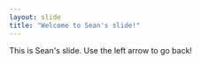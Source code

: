 ```yaml
---
layout: slide
title: "Welcome to Sean's slide!"
---
```

This is Sean's slide.
Use the left arrow to go back!